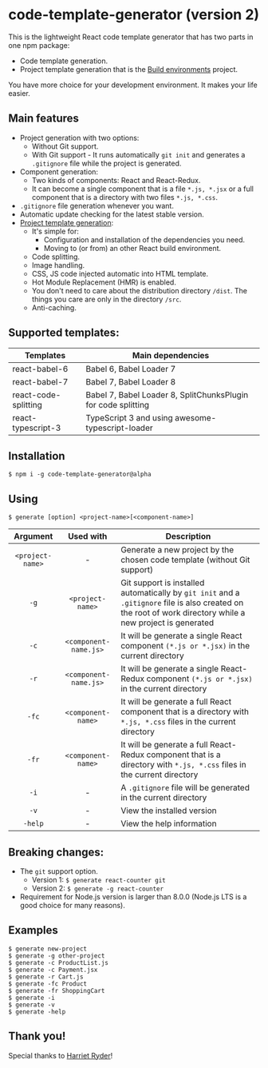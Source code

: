 # code-template-generator (version 2)
This is the lightweight React code template generator that has two parts in one npm package:
* Code template generation.
* Project template generation that is the [Build environments](https://github.com/nguyenkhois/build-environments) project.

You have more choice for your development environment. It makes your life easier.

## Main features
* Project generation with two options:
    * Without Git support.
    * With Git support - It runs automatically `git init` and generates a `.gitignore` file while the project is generated.
* Component generation:
    * Two kinds of components: React and React-Redux.
    * It can become a single component that is a file `*.js, *.jsx` or a full component that is a directory with two files `*.js, *.css`.
* `.gitignore` file generation whenever you want.
* Automatic update checking for the latest stable version.
* [Project template generation](https://github.com/nguyenkhois/build-environments):
    * It's simple for:
        * Configuration and installation of the dependencies you need.
        * Moving to (or from) an other React build environment.
    * Code splitting.
    * Image handling.
    * CSS, JS code injected automatic into HTML template.
    * Hot Module Replacement (HMR) is enabled.
    * You don't need to care about the distribution directory `/dist`. The things you care are only in the directory `/src`.
    * Anti-caching.

## Supported templates:
|Templates|Main dependencies|
|---|---|
|react-babel-6|Babel 6, Babel Loader 7|
|react-babel-7|Babel 7, Babel Loader 8|
|react-code-splitting|Babel 7, Babel Loader 8, SplitChunksPlugin for code splitting|
|react-typescript-3|TypeScript 3 and using awesome-typescript-loader|

## Installation
`$ npm i -g code-template-generator@alpha`

## Using
`$ generate [option] <project-name>[<component-name>]`

| Argument | Used with | Description |
|:---:|:---:|---|
| `<project-name>` | - |  Generate a new project by the chosen code template (without Git support) |
|`-g`|`<project-name>`| Git support is installed automatically by `git init` and a `.gitignore` file is also created on the root of work directory while a new project is generated|
|`-c`|`<component-name.js>`|It will be generate a single React component `(*.js or *.jsx)` in the current directory|
|`-r`|`<component-name.js>`|It will be generate a single React-Redux component `(*.js or *.jsx)` in the current directory|
|`-fc`|`<component-name>`|It will be generate a full React component that is a directory with `*.js, *.css` files in the current directory|
|`-fr`|`<component-name>`|It will be generate a full React-Redux component that is a directory with `*.js, *.css` files in the current directory|
| `-i` |-| A `.gitignore` file will be generated in the current directory |
|`-v`|-|View the installed version|
|`-help`|-|View the help information|

## Breaking changes:
- The `git` support option.
    * Version 1: `$ generate react-counter git`
    * Version 2: `$ generate -g react-counter`
- Requirement for Node.js version is larger than 8.0.0 (Node.js LTS is a good choice for many reasons).

## Examples

````
$ generate new-project
$ generate -g other-project
$ generate -c ProductList.js
$ generate -c Payment.jsx
$ generate -r Cart.js
$ generate -fc Product
$ generate -fr ShoppingCart
$ generate -i
$ generate -v
$ generate -help
````

## Thank you!
Special thanks to [Harriet Ryder](https://medium.com/northcoders/creating-a-project-generator-with-node-29e13b3cd309)!